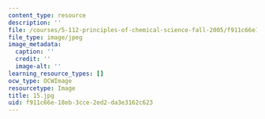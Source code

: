 ```yaml
---
content_type: resource
description: ''
file: /courses/5-112-principles-of-chemical-science-fall-2005/f911c66e18eb3cce2ed2da3e3162c623_15.jpg
file_type: image/jpeg
image_metadata:
  caption: ''
  credit: ''
  image-alt: ''
learning_resource_types: []
ocw_type: OCWImage
resourcetype: Image
title: 15.jpg
uid: f911c66e-18eb-3cce-2ed2-da3e3162c623
---
```

